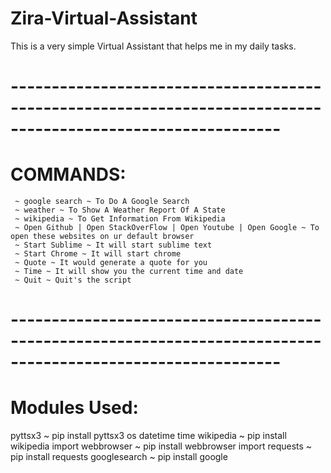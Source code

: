 # Zira-Virtual-Assistant
This is a very simple Virtual Assistant that helps me in my daily tasks.
# -------------------------------------------------------------------------------------------------------------

# 													                COMMANDS:

	 ~ google search ~ To Do A Google Search
	 ~ weather ~ To Show A Weather Report Of A State
	 ~ wikipedia ~ To Get Information From Wikipedia
	 ~ Open Github | Open StackOverFlow | Open Youtube | Open Google ~ To open these websites on ur default browser
	 ~ Start Sublime ~ It will start sublime text
	 ~ Start Chrome ~ It will start chrome
	 ~ Quote ~ It would generate a quote for you
	 ~ Time ~ It will show you the current time and date
	 ~ Quit ~ Quit's the script

# -------------------------------------------------------------------------------------------------------------

# Modules Used:
  pyttsx3 ~ pip install pyttsx3
  os
  datetime
  time
  wikipedia ~ pip install wikipedia
  import webbrowser ~ pip install webbrowser
  import requests ~ pip install requests
  googlesearch ~ pip install google


